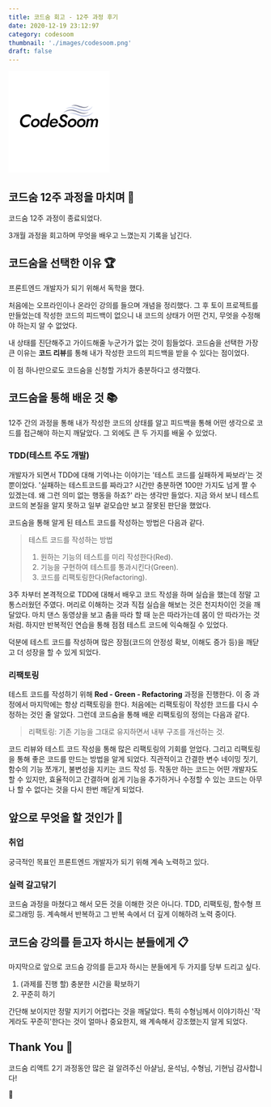```yaml
---
title: 코드숨 회고 - 12주 과정 후기
date: 2020-12-19 23:12:97
category: codesoom
thumbnail: './images/codesoom.png'
draft: false
---
```


![](./images/codesoom.png)

## 코드숨 12주 과정을 마치며 🚀

코드숨 12주 과정이 종료되었다. 

3개월 과정을 회고하며 무엇을 배우고 느꼈는지 기록을 남긴다.

## 코드숨을 선택한 이유 🏆

프론트엔드 개발자가 되기 위해서 독학을 했다.

처음에는 오프라인이나 온라인 강의를 들으며 개념을 정리했다. 
그 후 토이 프로젝트를 만들었는데 작성한 코드의 피드백이 없으니 내 코드의 상태가 어떤 건지, 무엇을 수정해야 하는지 알 수 없었다.

내 상태를 진단해주고 가이드해줄 누군가가 없는 것이 힘들었다.
코드숨을 선택한 가장 큰 이유는 **코드 리뷰**를 통해 내가 작성한 코드의 피드백을 받을 수 있다는 점이었다.

이 점 하나만으로도 코드숨을 신청할 가치가 충분하다고 생각했다.

## 코드숨을 통해 배운 것 📚

12주 간의 과정을 통해 내가 작성한 코드의 상태를 알고 피드백을 통해 어떤 생각으로 코드를 접근해야 하는지 깨달았다. 그 외에도 큰 두 가지를 배울 수 있었다.

### TDD(테스트 주도 개발)

개발자가 되면서 TDD에 대해 기억나는 이야기는 '테스트 코드를 실패하게 짜보라'는 것뿐이었다.
'실패하는 테스트코드를 짜라고? 시간만 충분하면 100만 가지도 넘게 짤 수 있겠는데. 왜 그런 의미 없는 행동을 하죠?' 라는 생각만 들었다. 
지금 와서 보니 테스트코드의 본질을 알지 못하고 일부 겉모습만 보고 잘못된 판단을 했었다.

코드숨을 통해 알게 된 테스트 코드를 작성하는 방법은 다음과 같다.

> 테스트 코드를 작성하는 방법
> 1. 원하는 기능의 테스트를 미리 작성한다(Red).
> 2. 기능을 구현하여 테스트를 통과시킨다(Green).
> 3. 코드를 리팩토링한다(Refactoring).

3주 차부터 본격적으로 TDD에 대해서 배우고 코드 작성을 하며 실습을 했는데 정말 고통스러웠던 주였다. 
머리로 이해하는 것과 직접 실습을 해보는 것은 천지차이인 것을 깨달았다.
마치 댄스 동영상을 보고 춤을 따라 할 때 눈은 따라가는데 몸이 안 따라가는 것처럼.
하지만 반복적인 연습을 통해 점점 테스트 코드에 익숙해질 수 있었다.

덕분에 테스트 코드를 작성하며 많은 장점(코드의 안정성 확보, 이해도 증가 등)을 깨닫고 더 성장을 할 수 있게 되었다.

### 리팩토링

테스트 코드를 작성하기 위해 **Red - Green - Refactoring** 과정을 진행한다.
이 중 과정에서 마지막에는 항상 리팩토링을 한다.
처음에는 리팩토링이 작성한 코드를 다시 수정하는 것인 줄 알았다.
그런데 코드숨을 통해 배운 리팩토링의 정의는 다음과 같다.

> 리팩토링: 기존 기능을 그대로 유지하면서 내부 구조를 개선하는 것.

코드 리뷰와 테스트 코드 작성을 통해 많은 리팩토링의 기회를 얻었다. 그리고 리팩토링을 통해 좋은 코드를 만드는 방법을 알게 되었다.
직관적이고 간결한 변수 네이밍 짓기, 함수의 기능 쪼개기, 불변성을 지키는 코드 작성 등. 
작동만 하는 코드는 어떤 개발자도 할 수 있지만, 효율적이고 간결하며 쉽게 기능을 추가하거나 수정할 수 있는 코드는 아무나 할 수 없다는 것을 다시 한번 깨닫게 되었다.

## 앞으로 무엇을 할 것인가 🔧

### 취업

궁극적인 목표인 프론트엔드 개발자가 되기 위해 계속 노력하고 있다. 

### 실력 갈고닦기

코드숨 과정을 마쳤다고 해서 모든 것을 이해한 것은 아니다.
TDD, 리팩토링, 함수형 프로그래밍 등.
계속해서 반복하고 그 반복 속에서 더 깊게 이해하려 노력 중이다.

## 코드숨 강의를 듣고자 하시는 분들에게 📋

마지막으로 앞으로 코드숨 강의를 듣고자 하시는 분들에게 두 가지를 당부 드리고 싶다.

1. (과제를 진행 할) 충분한 시간을 확보하기
2. 꾸준히 하기

간단해 보이지만 정말 지키기 어렵다는 것을 깨달았다.
특히 수형님께서 이야기하신 '작게라도 꾸준히'한다는 것이 얼마나 중요한지, 왜 계속해서 강조했는지 알게 되었다.

## Thank You 🙏

코드숨 리액트 2기 과정동안 많은 걸 알려주신 아샬님, 윤석님, 수형님, 기현님 감사합니다!

👋
